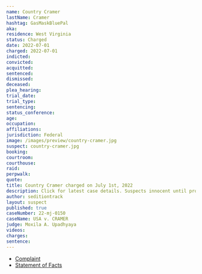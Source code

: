 ```yaml
---
name: Country Cramer
lastName: Cramer
hashtag: GasMaskBluePal
aka:
residence: West Virginia
status: Charged
date: 2022-07-01
charged: 2022-07-01
indicted:
convicted:
acquitted:
sentenced:
dismissed:
deceased:
plea_hearing:
trial_date:
trial_type:
sentencing:
status_conference:
age:
occupation:
affiliations:
jurisdiction: Federal
image: /images/preview/country-cramer.jpg
suspect: country-cramer.jpg
booking:
courtroom:
courthouse:
raid:
perpwalk:
quote:
title: Country Cramer charged on July 1st, 2022
description: Click for latest case details. Suspects innocent until proven guilty.
author: seditiontrack
layout: suspect
published: true
caseNumber: 22-mj-0150
caseName: USA v. CRAMER
judge: Moxila A. Upadhyaya
videos:
charges:
sentence:
---
```

- [Complaint](https://www.justice.gov/usao-dc/case-multi-defendant/file/1518551/download)
- [Statement of Facts](https://www.justice.gov/usao-dc/case-multi-defendant/file/1518556/download)
